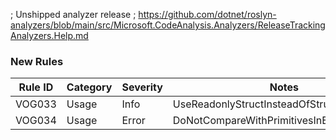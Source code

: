 ﻿; Unshipped analyzer release
; https://github.com/dotnet/roslyn-analyzers/blob/main/src/Microsoft.CodeAnalysis.Analyzers/ReleaseTrackingAnalyzers.Help.md

### New Rules

Rule ID | Category | Severity | Notes
--------|----------|----------|-------
VOG033 | Usage | Info | UseReadonlyStructInsteadOfStructAnalyzer
VOG034 | Usage | Error | DoNotCompareWithPrimitivesInEfCoreAnalyzer


